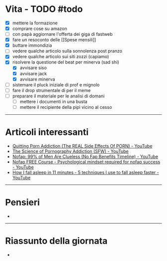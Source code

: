 # Vita - TODO #todo 
- [x] mettere la formazione
- [x] comprare cose su amazon
- [ ] con papà aggiornare l'offerta dei giga di fastweb
- [x] fare un resoconto delle [[Spese mensili]]
- [x] buttare immondizia
- [ ] vedere qualche articolo sulla sonnolenza post pranzo
- [x] vedere qualche articolo sui siti zozzi (capiamo)
- [x] risolvere la questione del beat per minerva (sad shi)
    - [x] avvisare siso
    - [x] avvisare jack
    - [x] avvisare minerva
- [ ] sistemare il pluck iniziale di prof e mignolo
- [ ] fare il drop strumentale di per il meme
- [ ] preparare il materiale per le analisi di domani 
    - [ ] mettere i documenti in una busta
    - [ ] mettere il recipiente della pipì vicino al cesso

---

# Articoli interessanti
- [Quitting Porn Addiction (The REAL Side Effects Of PORN) - YouTube](https://www.youtube.com/watch?v=UDs6fZJ4K1w)
- [The Science of Pornography Addiction (SFW) - YouTube](https://www.youtube.com/watch?v=1Ya67aLaaCc)
- [Nofap: 99% of Men Are Clueless (No Fap Benefits Timeline) - YouTube](https://www.youtube.com/watch?v=AzetPwGZpJM)
- [Nofap FREE Course - Psychological mindset required for nofap success - YouTube](https://www.youtube.com/watch?v=nxFDFvU7PbU)
- [How I fall asleep in 11 minutes - 5 techniques I use to fall asleep faster - YouTube](https://www.youtube.com/watch?v=JlD4GNEyJfQ)

---

# Pensieri
- 

---

# Riassunto della giornata
- 